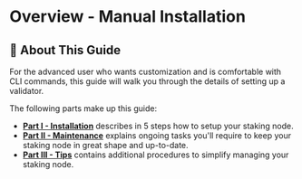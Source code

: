 # Overview - Manual Installation

## :wrench: About This Guide

For the advanced user who wants customization and is comfortable with CLI commands, this guide will walk you through the details of setting up a validator.

The following parts make up this guide:

* [**Part I - Installation**](part-i-installation-1/) describes in 5 steps how to setup your staking node.
* [**Part II - Maintenance**](part-ii-maintenance-1/) explains ongoing tasks you'll require to keep your staking node in great shape and up-to-date.
* [**Part III - Tips**](part-iii-tips-1/) contains additional procedures to simplify managing your staking node.
